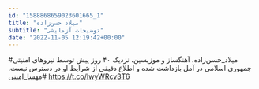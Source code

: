 ```yaml
---
id: "1588868659023601665_1"
title: "میلاد حسن‌زاده"
subtitle: "توضیحات آزمایشی"
date: "2022-11-05 12:19:42+00:00"
---
```

#میلاد_حسن‌زاده، آهنگساز و موزیسین، نزدیک ۴۰ روز پیش توسط نیروهای امنیتی جمهوری اسلامی در آمل بازداشت شده و اطلاع دقیقی از شرایط او در دسترس نیست.
#مهسا_امینی https://t.co/IwyWRcv3T6
